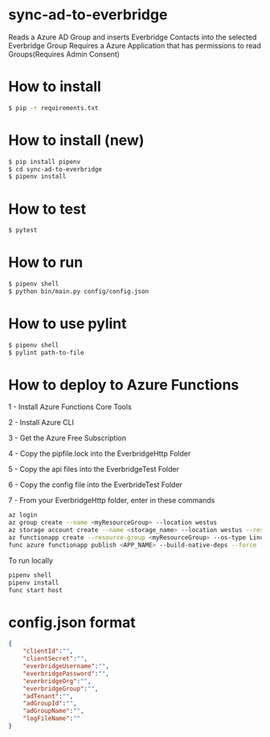# sync-ad-to-everbridge
Reads a Azure AD Group and inserts Everbridge Contacts into the selected Everbridge Group 
Requires a Azure Application that has permissions to read Groups(Requires Admin Consent)

# How to install
```bash
$ pip -r requirements.txt 
```
# How to install (new)
```bash
$ pip install pipenv
$ cd sync-ad-to-everbridge
$ pipenv install
```
# How to test
```bash
$ pytest
```
# How to run
```bash
$ pipenv shell
$ python bin/main.py config/config.json
```
# How to use pylint
```bash
$ pipenv shell
$ pylint path-to-file
```
# How to deploy to Azure Functions
1 - Install  Azure Functions Core Tools

2 - Install Azure CLI

3 - Get the Azure Free Subscription

4 - Copy the pipfile.lock into the EverbridgeHttp Folder

5 - Copy the api files into the EverbridgeTest Folder

6 - Copy the config file into the EverbrideTest Folder

7 - From your EverbridgeHttp folder, enter in these commands
```bash
az login
az group create --name <myResourceGroup> --location westus
az storage account create --name <storage_name> --location westus --resource-group <myResourceGroup> --sku Standard_LRS
az functionapp create --resource-group <myResourceGroup> --os-type Linux --consumption-plan-location westus  --runtime python --name <APP_NAME> --storage-account  <storage_name>
func azure functionapp publish <APP_NAME> --build-native-deps --force
```

To run locally

```bash
pipenv shell
pipenv install
func start host
```
# config.json format
```json
{ 
	"clientId":"", 
	"clientSecret":"", 
	"everbridgeUsername":"", 
	"everbridgePassword":"", 
	"everbridgeOrg":"", 
	"everbridgeGroup":"", 
	"adTenant":"", 
	"adGroupId":"", 
	"adGroupName":"", 
	"logFileName":""
}
```
